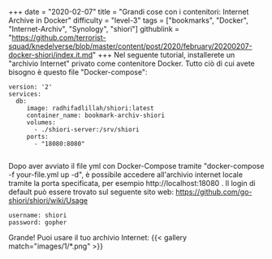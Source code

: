 +++
date = "2020-02-07"
title = "Grandi cose con i contenitori: Internet Archive in Docker"
difficulty = "level-3"
tags = ["bookmarks", "Docker", "Internet-Archiv", "Synology", "shiori"]
githublink = "https://github.com/terrorist-squad/knedelverse/blob/master/content/post/2020/february/20200207-docker-shiori/index.it.md"
+++
Nel seguente tutorial, installerete un "archivio Internet" privato come contenitore Docker. Tutto ciò di cui avete bisogno è questo file "Docker-compose":
```
version: '2'
services:
  db:
     image: radhifadlillah/shiori:latest
     container_name: bookmark-archiv-shiori
     volumes:
       - ./shiori-server:/srv/shiori
     ports:
       - "18080:8080"


```
Dopo aver avviato il file yml con Docker-Compose tramite "docker-compose -f your-file.yml up -d", è possibile accedere all'archivio internet locale tramite la porta specificata, per esempio http://localhost:18080 . Il login di default può essere trovato sul seguente sito web: https://github.com/go-shiori/shiori/wiki/Usage
```
username: shiori
password: gopher

```
Grande! Puoi usare il tuo archivio Internet:
{{< gallery match="images/1/*.png" >}}